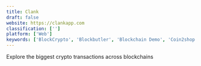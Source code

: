 ```yaml
---
title: Clank
draft: false 
website: https://clankapp.com
classification: ['']
platform: ['Web']
keywords: ['BlockCrypto', 'Blockbutler', 'Blockchain Demo', 'Coin2shop', 'Crypto Bar', 'Crypto Ticker Pro', 'CryptoLogg', 'Explain Me Please', 'Live Crypto Community Tracker', 'OpenNode', 'Peerkey', 'ShiftBlock']
---
```

Explore the biggest crypto transactions across blockchains